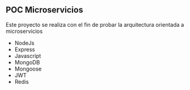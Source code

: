 ## POC Microservicios
Este proyecto se realiza con el fin de probar la arquitectura orientada a microservicios
* NodeJs
* Express
* Javascript
* MongoDB
* Mongoose
* JWT 
* Redis

